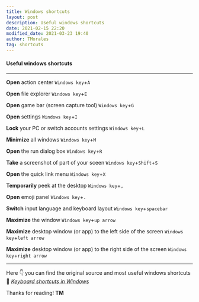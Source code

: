 ```yaml
---
title: Windows shortcuts
layout: post
description: Useful windows shortcuts
date: 2021-02-15 22:20
modified_date: 2021-03-23 19:40
author: TMorales
tag: shortcuts
---
```

#### Useful windows shortcuts
---
**Open** action center
`Windows key`+`A`

**Open** file explorer
`Windows key`+`E`

**Open** game bar (screen capture tool)
`Windows key`+`G`

**Open** settings
`Windows key`+`I`

**Lock** your PC or switch accounts settings
`Windows key`+`L`

**Minimize** all windows
`Windows key`+`M`

**Open** the run dialog box
`Windows key`+`R`

**Take** a screenshot of part of your sceen
`Windows key`+`Shift`+`S`

**Open** the quick link menu
`Windows key`+`X`

**Temporarily** peek at the desktop
`Windows key`+`,`

**Open** emoji panel
`Windows key`+`.`

**Switch** input language and keyboard layout
`Windows key`+`spacebar`

**Maximize** the window
`Windows key`+`up arrow`

**Maximize** desktop window (or app) to the left side of the screen
`Windows key`+`left arrow`

**Maximize** desktop window (or app) to the right side of the screen
`Windows key`+`right arrow`

---
Here 👇 you can find the original source and most useful windows shortcuts\
🔗 <a href="https://support.microsoft.com/en-us/windows/keyboard-shortcuts-in-windows-dcc61a57-8ff0-cffe-9796-cb9706c75eec" target="_blank"><i>Keyboard shortcuts in Windows</i></a>  


Thanks for reading! **TM**  